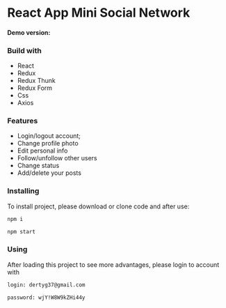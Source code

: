 # React App Mini Social Network

#### Demo version: 

### Build with
- React
- Redux
- Redux Thunk
- Redux Form
- Css
- Axios

### Features
- Login/logout account;
- Change profile photo
- Edit personal info
- Follow/unfollow other users
- Change status
- Add/delete your posts

### Installing 
To install project, please download or clone code and after use:
```sh
npm i

npm start  
```

### Using
After loading this project to see more advantages, please login to account with  
```sh
login: dertyg37@gmail.com

password: wjY!W8W9kZHi44y 
```
